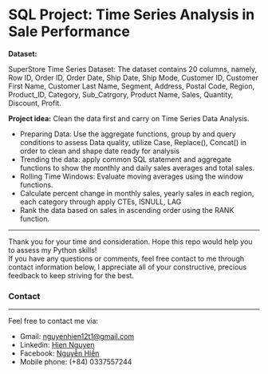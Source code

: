 # SQL Project: Time Series Analysis in Sale Performance<br>
**Dataset:** <p>
SuperStore Time Series Dataset: The dataset contains 20 columns, namely, Row ID, Order ID, Order Date, Ship Date, Ship Mode, Customer ID, Customer First Name, Customer Last Name, Segment, Address, Postal Code, Region, Product_ID, Category, Sub_Catrgory, Product Name, Sales, Quantity, Discount, Profit. <p>
**Project idea:** Clean the data first and carry on Time Series Data Analysis.<p>
  - Preparing Data: Use the aggregate functions, group by and query conditions to assess Data quality, utilize Case, Replace(), Concat() in order to clean and shape date ready for analysis 
  - Trending the data: apply common SQL statement and aggregate functions to show the monthly and daily sales averages and total sales.
  - Rolling Time Windows: Evaluate moving averages using the window functions.
  - Calculate percent change in monthly sales, yearly sales in each region, each category through apply CTEs, ISNULL, LAG
  - Rank the data based on sales in ascending order using the RANK function. 
---------------------------------------------------------------------------------------------------
Thank you for your time and consideration. Hope this repo would help you to assess my Python skills!<br>
If you have any questions or comments, feel free contact to me through contact information below, I appreciate all of your constructive, precious feedback to keep striving for the best.<p>
### Contact
***
Feel free to contact me via: <br>
- Gmail: nguyenhien12t1@gmail.com <br>
- Linkedin: [Hien Nguyen](https://www.linkedin.com/in/hien-nguyen-a7b9a4201/) <br>
- Facebook: [Nguyễn Hiền](https://www.facebook.com/hien.nguyenthithuy.562) <br>
- Mobile phone: (+84) 0337557244 <br>

